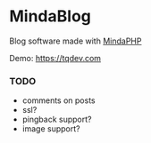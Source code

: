 MindaBlog
========

Blog software made with [MindaPHP](https://github.com/mevdschee/MindaPHP)

Demo: https://tqdev.com

### TODO

- comments on posts
- ssl?
- pingback support?
- image support?
